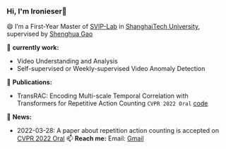 ### Hi, I'm **Ironieser**👋

<!--
**Ironieser/Ironieser** is a ✨ _special_ ✨ repository because its `README.md` (this file) appears on your GitHub profile.

Here are some ideas to get you started:

- 🔭 I’m currently working on ...
- 🌱 I’m currently learning ...
- 👯 I’m looking to collaborate on ...
- 🤔 I’m looking for help with ...
- 💬 Ask me about ...
- 📫 How to reach me: ...
- 😄 Pronouns: ...
- ⚡ Fun fact: ...
-->

😄 I’m a First-Year Master of [SVIP-Lab](https://svip-lab.github.io/team.html) in [ShanghaiTech University](https://www.shanghaitech.edu.cn/), supervised by [Shenghua Gao](https://scholar.google.com/citations?hl=zh-CN&user=fe-1v0MAAAAJ)

🔭 **currently work:**
 * Video Understanding and Analysis
 * Self-supervised or Weekly-supervised Video Anomaly Detection  

👯 **Publications:**
 * TransRAC: Encoding Multi-scale Temporal Correlation with Transformers for Repetitive Action Counting `CVPR 2022 Oral` [code](https://github.com/SvipRepetitionCounting/TransRAC)

💬 **News:**
- 2022-03-28: A paper about repetition action counting is accepted on [CVPR 2022 Oral](https://cvpr2022.thecvf.com/)
📫 **Reach me:**
Email: [Gmail](ironieser@gmail.com)
